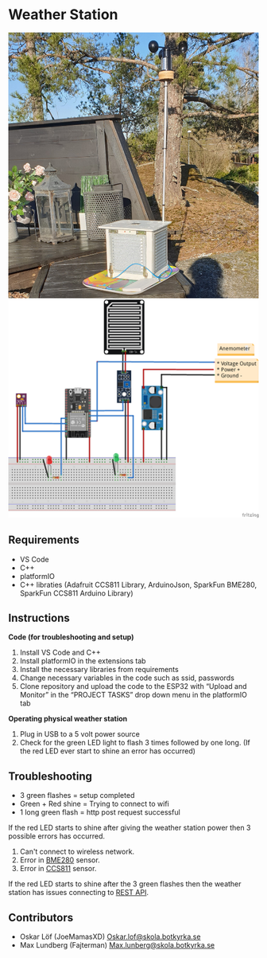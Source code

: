 # Weather Station
![](Extras/weather-station.jpg)
![](Extras/Schematics.png)
## Requirements
- VS Code
- C++
- platformIO 
- C++ libraties (Adafruit CCS811 Library, ArduinoJson, SparkFun BME280, SparkFun CCS811 Arduino Library)

## Instructions
**Code (for troubleshooting and setup)** 

1. Install VS Code and C++
2. Install platformIO in the extensions tab
3. Install the necessary libraries from requirements
4. Change necessary variables in the code such as ssid, passwords
5. Clone repository and upload the code to the ESP32 with “Upload and Monitor” in the “PROJECT TASKS” drop down menu in the platformIO tab

**Operating physical weather station**

1. Plug in USB to a 5 volt power source
2. Check for the green LED light to flash 3 times followed by one long. (If the red LED ever start to shine an error has occurred)


## Troubleshooting

- 3 green flashes = setup completed
- Green + Red shine = Trying to connect to wifi
- 1 long green flash = http post request successful

If the red LED starts to shine after giving the weather station power then 3 possible errors has occurred.
1. Can't connect to wireless network.
2. Error in [BME280](https://www.bosch-sensortec.com/products/environmental-sensors/humidity-sensors-bme280/) sensor.
3. Error in [CCS811](https://cdn.sparkfun.com/assets/learn_tutorials/1/4/3/CCS811_Datasheet-DS000459.pdf) sensor.

If the red LED starts to shine after the 3 green flashes then the weather station has issues connecting to [REST API](https://github.com/tullinge/weather-station-api).

## Contributors
- Oskar Löf (JoeMamasXD) <Oskar.lof@skola.botkyrka.se>
- Max Lundberg (Fajterman) <Max.lunberg@skola.botkyrka.se>

